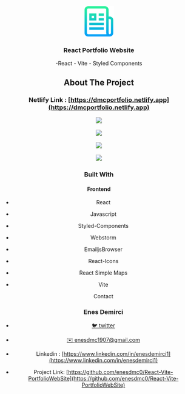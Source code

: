 

<div align="center">
  <a href="https://github.com/github_username/repo_name">
    <img src="images/logo.png" alt="Logo" width="80" height="80">
  </a>
<h3 align="center">React Portfolio Website </h3>



-React - Vite - Styled Components


## About The Project

### Netlify Link :  [https://dmcportfolio.netlify.app](https://dmcportfolio.netlify.app)



![][img-1]

![][img-2]

![][img-3]

![][img-4]

### Built With

#### Frontend

* React

* Javascript

* Styled-Components

* Webstorm

* EmailjsBrowser

* React-Icons

* React Simple Maps

* Vite

  

  

  

  Contact

  ### Enes Demirci

- [🐦 twitter](https://twitter.com/enesdmc00) 
- [ ✉️ enesdmc1907@gmail.com]()
- Linkedin : [https://www.linkedin.com/in/enesdemirci1](https://www.linkedin.com/in/enesdemirci1)

- Project Link: [https://github.com/enesdmc0/React-Vite-PortfolioWebSite](https://github.com/enesdmc0/React-Vite-PortfolioWebSite)

  

[img-1]: images/img1.png
[img-2]: images/img2.png
[img-3]: images/img3.png
[img-4]: images/img4.png
